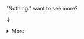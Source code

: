 "Nothing." want to see more?
      
  &#8595;
 <details>
 <summary>More</summary>
 <br>
<details>
<summary> &#8595; Even More...</summary>
<br>
  <details>
<summary> Even More...</summary>
<br>
<details>
<summary> &#8595; Even More...</summary>
<br>
    <details>
<summary> Even More...</summary>
<br>
<details>
<summary> &#8595; Even More...</summary>
<br>
    <details>
<summary> &#8595; Even More...</summary>
<br>
<details>
<summary> Even More...</summary>
<br>
  <details>
<summary> Even More... (its not infinite btw)</summary>
<br>
  <details>
<summary> Even More...</summary>
<br>
<details>
<summary> Even More...</summary>
<br>
    <details>
<summary> Even More...</summary>
<br>
<details>
<summary> Even More...</summary>
<br>
    <details>
<summary> Even More...</summary>
<br>
<details>
<summary> Even More...</summary>
<br>
  <details>
<summary> Even More...</summary>
<br>
  <details>
<summary> Even More...</summary>
<br>
<details>
<summary> Even More...</summary>
<br>
    <details>
<summary> Even More...</summary>
<br>
<details>
<summary> Even More...</summary>
<br>
    <details>
<summary> Even More...</summary>
<br>
<details>
<summary> Even More...</summary>
<br>
  <details>
<summary> Even More...</summary>
<br>
  <details>
<summary> Even More...</summary>
<br>
<details>
<summary> Even More...</summary>
<br>
    <details>
<summary> Even More...</summary>
<br>
<details>
<summary> Even More...</summary>
<br>
    <details>
<summary> Even More...</summary>
<br>
<details>
<summary> Even More...</summary>
<br>
  <details>
<summary> Even More...</summary>
<br>
  <details>
<summary> Even More...</summary>
<br>
<details>
<summary> Even More...</summary>
<br>
    <details>
<summary> Even More...</summary>
<br>
<details>
<summary> Even More...</summary>
<br>
    <details>
<summary> Even More...</summary>
<br>
<details>
<summary> Just one More...</summary>
<br>
&#8595; Get RickRolled in 2021 XD

[![C6BB4EDE-491B-4D83-A9BC-7F9B2FF68A7B.gif](https://s2.gifyu.com/images/C6BB4EDE-491B-4D83-A9BC-7F9B2FF68A7B.gif)](https://gifyu.com/image/Us20)
</details>

</details>

</details>

</details>

</details>
</details>
</details>
</details>
